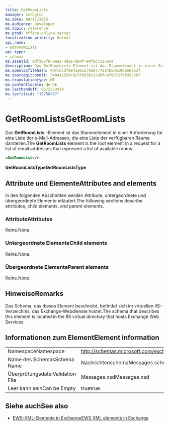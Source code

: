 ```yaml
---
title: GetRoomLists
manager: sethgros
ms.date: 09/17/2015
ms.audience: Developer
ms.topic: reference
ms.prod: office-online-server
localization_priority: Normal
api_name:
- GetRoomLists
api_type:
- schema
ms.assetid: adfa95f8-0e92-4d21-b94f-94fac7117ece
description: Das GetRoomLists-Element ist das Stammelement in einer Anforderung für eine Liste der e-Mail-Adressen, die eine Liste der verfügbaren Räume darstellen.
ms.openlocfilehash: 4dfcdcdf8841a6127ea0777514b5d619da56a63f
ms.sourcegitcommit: 34041125dc8c5f993b21cebfc4f8b72f0fd2cb6f
ms.translationtype: MT
ms.contentlocale: de-DE
ms.lasthandoff: 06/25/2018
ms.locfileid: "19758787"
---
```

# <a name="getroomlists"></a><span data-ttu-id="f50bf-103">GetRoomLists</span><span class="sxs-lookup"><span data-stu-id="f50bf-103">GetRoomLists</span></span>

<span data-ttu-id="f50bf-104">Das **GetRoomLists** -Element ist das Stammelement in einer Anforderung für eine Liste der e-Mail-Adressen, die eine Liste der verfügbaren Räume darstellen.</span><span class="sxs-lookup"><span data-stu-id="f50bf-104">The **GetRoomLists** element is the root element in a request for a list of email addresses that represent a list of available rooms.</span></span> 
  
```XML
<GetRoomLists/>
```

 <span data-ttu-id="f50bf-105">**GetRoomListsType**</span><span class="sxs-lookup"><span data-stu-id="f50bf-105">**GetRoomListsType**</span></span>
## <a name="attributes-and-elements"></a><span data-ttu-id="f50bf-106">Attribute und Elemente</span><span class="sxs-lookup"><span data-stu-id="f50bf-106">Attributes and elements</span></span>

<span data-ttu-id="f50bf-107">In den folgenden Abschnitten werden Attribute, untergeordnete und übergeordnete Elemente erläutert.</span><span class="sxs-lookup"><span data-stu-id="f50bf-107">The following sections describe attributes, child elements, and parent elements.</span></span>
  
### <a name="attributes"></a><span data-ttu-id="f50bf-108">Attribute</span><span class="sxs-lookup"><span data-stu-id="f50bf-108">Attributes</span></span>

<span data-ttu-id="f50bf-109">Keine.</span><span class="sxs-lookup"><span data-stu-id="f50bf-109">None.</span></span>
  
### <a name="child-elements"></a><span data-ttu-id="f50bf-110">Untergeordnete Elemente</span><span class="sxs-lookup"><span data-stu-id="f50bf-110">Child elements</span></span>

<span data-ttu-id="f50bf-111">Keine.</span><span class="sxs-lookup"><span data-stu-id="f50bf-111">None.</span></span>
  
### <a name="parent-elements"></a><span data-ttu-id="f50bf-112">Übergeordnete Elemente</span><span class="sxs-lookup"><span data-stu-id="f50bf-112">Parent elements</span></span>

<span data-ttu-id="f50bf-113">Keine.</span><span class="sxs-lookup"><span data-stu-id="f50bf-113">None.</span></span>
  
## <a name="remarks"></a><span data-ttu-id="f50bf-114">Hinweise</span><span class="sxs-lookup"><span data-stu-id="f50bf-114">Remarks</span></span>

<span data-ttu-id="f50bf-115">Das Schema, das dieses Element beschreibt, befindet sich im virtuellen IIS-Verzeichnis, das Exchange-Webdienste hostet.</span><span class="sxs-lookup"><span data-stu-id="f50bf-115">The schema that describes this element is located in the IIS virtual directory that hosts Exchange Web Services.</span></span>
  
## <a name="element-information"></a><span data-ttu-id="f50bf-116">Informationen zum Element</span><span class="sxs-lookup"><span data-stu-id="f50bf-116">Element information</span></span>

|||
|:-----|:-----|
|<span data-ttu-id="f50bf-117">Namespace</span><span class="sxs-lookup"><span data-stu-id="f50bf-117">Namespace</span></span>  <br/> |http://schemas.microsoft.com/exchange/services/2006/messages  <br/> |
|<span data-ttu-id="f50bf-118">Name des Schemas</span><span class="sxs-lookup"><span data-stu-id="f50bf-118">Schema Name</span></span>  <br/> |<span data-ttu-id="f50bf-119">Nachrichtenschema</span><span class="sxs-lookup"><span data-stu-id="f50bf-119">Messages schema</span></span>  <br/> |
|<span data-ttu-id="f50bf-120">Überprüfungsdatei</span><span class="sxs-lookup"><span data-stu-id="f50bf-120">Validation File</span></span>  <br/> |<span data-ttu-id="f50bf-121">Messages.xsd</span><span class="sxs-lookup"><span data-stu-id="f50bf-121">Messages.xsd</span></span>  <br/> |
|<span data-ttu-id="f50bf-122">Leer kann sein</span><span class="sxs-lookup"><span data-stu-id="f50bf-122">Can be Empty</span></span>  <br/> |<span data-ttu-id="f50bf-123">true</span><span class="sxs-lookup"><span data-stu-id="f50bf-123">true</span></span>  <br/> |
   
## <a name="see-also"></a><span data-ttu-id="f50bf-124">Siehe auch</span><span class="sxs-lookup"><span data-stu-id="f50bf-124">See also</span></span>



- [<span data-ttu-id="f50bf-125">EWS-XML-Elemente in Exchange</span><span class="sxs-lookup"><span data-stu-id="f50bf-125">EWS XML elements in Exchange</span></span>](ews-xml-elements-in-exchange.md)

